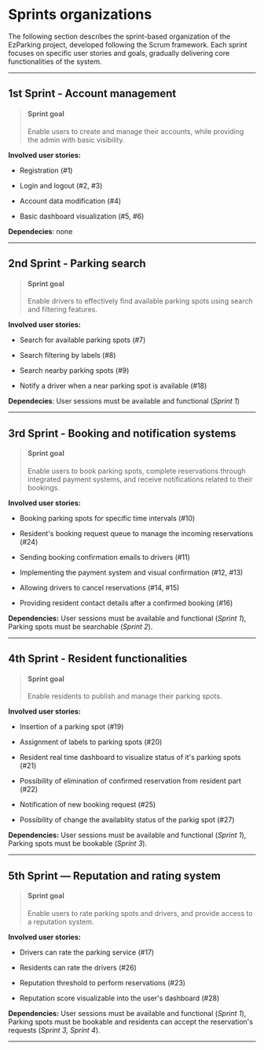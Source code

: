 # Sprints organizations

The following section describes the sprint-based organization of the EzParking project, developed following the Scrum framework. Each sprint focuses on specific user stories and goals, gradually delivering core functionalities of the system.

---

## 1st Sprint - Account management


> #### Sprint goal 
> Enable users to create and manage their accounts, while providing the admin with basic visibility.

**Involved user stories:**

- Registration (#1)

- Login and logout (#2, #3)

- Account data modification (#4)

- Basic dashboard visualization (#5, #6)

**Dependecies**: none

---

## 2nd Sprint - Parking search

> #### Sprint goal
> Enable drivers to effectively find available parking spots using search and filtering features.

**Involved user stories:**

- Search for available parking spots (#7)

- Search filtering by labels (#8)

- Search nearby parking spots (#9)

- Notify a driver when a near parking spot is available (#18)

**Dependecies**: User sessions must be available and functional (_Sprint 1_)

---

## 3rd Sprint - Booking and notification systems


> #### Sprint goal
> Enable users to book parking spots, complete reservations through integrated payment systems, and receive notifications related to their bookings.

**Involved user stories:**

- Booking parking spots for specific time intervals (#10)  

- Resident's booking request queue to manage the incoming reservations (#24)

- Sending booking confirmation emails to drivers (#11)  

- Implementing the payment system and visual confirmation (#12, #13)  

- Allowing drivers to cancel reservations (#14, #15)  

- Providing resident contact details after a confirmed booking (#16)

**Dependencies:** User sessions must be available and functional (_Sprint 1_), Parking spots must be searchable (_Sprint 2_).

---

## 4th Sprint - Resident functionalities


> #### Sprint goal
> Enable residents to publish and manage their parking spots.

**Involved user stories:**

- Insertion of a parking spot (#19)

- Assignment of labels to parking spots (#20)

- Resident real time dashboard to visualize status of it's parking spots (#21)

- Possibility of elimination of confirmed reservation from resident part (#22)

- Notification of new booking request (#25)

- Possibility of change the availablity status of the parkig spot (#27)

**Dependencies:** User sessions must be available and functional (_Sprint 1_), Parking spots must be bookable (_Sprint 3_).

---

## 5th Sprint — Reputation and rating system

> #### Sprint goal
> Enable users to rate parking spots and drivers, and provide access to a reputation system.

**Involved user stories:**

- Drivers can rate the parking service (#17)

- Residents can rate the drivers (#26)

- Reputation threshold to perform reservations (#23)

- Reputation score visualizable into the user's dashboard (#28)

**Dependencies:** User sessions must be available and functional (_Sprint 1_), Parking spots must be bookable and residents can accept the reservation's requests (_Sprint 3, Sprint 4_).

---
